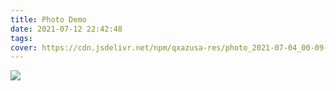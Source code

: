 ```yaml
---
title: Photo Demo
date: 2021-07-12 22:42:48
tags: 
cover: https://cdn.jsdelivr.net/npm/qxazusa-res/photo_2021-07-04_00-09-51.webp
---
```

<img src="https://cdn.jsdelivr.net/npm/qxazusa-res/photo_2021-07-04_00-09-51.webp" />
